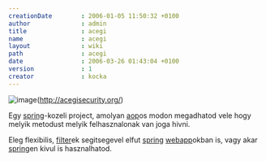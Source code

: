 ```yaml
---
creationDate        : 2006-01-05 11:50:32 +0100 
author              : admin 
title               : acegi 
name                : acegi 
layout              : wiki 
path                : acegi 
date                : 2006-03-26 01:43:04 +0100 
version             : 1 
creator             : kocka 
---
```

![image](http://acegisecurity.org/logo.gif)(http://acegisecurity.org/)

Egy [spring](spring.html)-kozeli project, amolyan [aop](AOP.html)os modon megadhatod vele hogy melyik metodust melyik felhasznalonak van joga hivni.

Eleg flexibilis, [filter](filter.html)ek segitsegevel elfut [spring](spring.html) [webapp](webapp.html)okban is,  vagy akar [spring](spring.html)en kivul is hasznalhatod.
